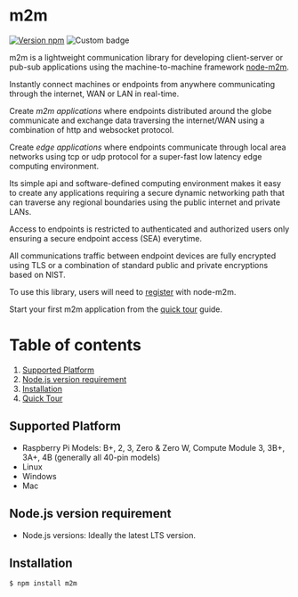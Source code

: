 # m2m

[![Version npm](https://img.shields.io/npm/v/m2m.svg?logo=npm)](https://www.npmjs.com/package/m2m)
![Custom badge](https://img.shields.io/endpoint?url=https%3A%2F%2Fwww.node-m2m.com%2Fm2m%2Fbuild-badge%2F2021)

m2m is a lightweight communication library for developing client-server or pub-sub applications using the machine-to-machine framework [node-m2m](https://www.node-m2m.com).

Instantly connect machines or endpoints from anywhere communicating through the internet, WAN or LAN in real-time.

Create *m2m applications* where endpoints distributed around the globe communicate and exchange data traversing the internet/WAN using a combination of http and websocket protocol.

Create *edge applications* where endpoints communicate through local area networks using tcp or udp protocol for a super-fast low latency edge computing environment.

Its simple api and software-defined computing environment makes it easy to create any applications requiring a secure dynamic networking path that can traverse any regional boundaries using the public internet and private LANs.

Access to endpoints is restricted to authenticated and authorized users only ensuring a secure endpoint access (SEA) everytime.

All communications traffic between endpoint devices are fully encrypted using TLS or a combination of standard public and private encryptions based on NIST.

To use this library, users will need to <a href="https://www.node-m2m.com/m2m/account/create" target="_blank">register</a> with node-m2m.

Start your first m2m application from the [quick tour](https://github.com/Node-M2M/M2M-Quicktour) guide.

[](https://raw.githubusercontent.com/EdoLabs/src/master/m2mSystem2.svg?sanitize=true)

# Table of contents
1. [Supported Platform](#supported-platform)
2. [Node.js version requirement](#nodejs-version-requirement)
3. [Installation](#installation)
4. [Quick Tour](https://github.com/Node-M2M/M2M-Quicktour)

## Supported Platform

* Raspberry Pi Models: B+, 2, 3, Zero & Zero W, Compute Module 3, 3B+, 3A+, 4B (generally all 40-pin models)
* Linux
* Windows
* Mac

## Node.js version requirement

* Node.js versions: Ideally the latest LTS version.

## Installation
```js
$ npm install m2m
```
